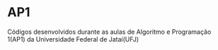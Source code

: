 # AP1
Códigos desenvolvidos durante as aulas de Algoritmo e Programação 1(AP1) da Universidade Federal de Jataí(UFJ)
